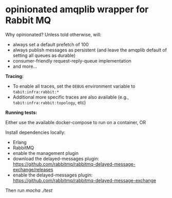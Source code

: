 # opinionated amqplib wrapper for Rabbit MQ

Why opinionated? Unless told otherwise, will:
* always set a default prefetch of 100
* always publish messages as persistent (and leave the amqplib default of setting all queues as durable)
* consumer-friendly request-reply-queue implementation
* and more...

**Tracing:**
* To enable all traces, set the `DEBUG` environment variable to `tabit:infra:rabbit:*`
* Additional more specific traces are also available (e.g., `tabit:infra:rabbit:topology`, etc)

**Running tests:**

  Either use the available docker-compose to run on a container, OR

  Install dependencies locally:
  * Erlang
  * RabbitMQ
  * enable the management plugin
  * download the delayed-messages plugin: https://github.com/rabbitmq/rabbitmq-delayed-message-exchange/releases
  * enable the delayed-messages plugin: https://github.com/rabbitmq/rabbitmq-delayed-message-exchange
  
Then run _mocha ./test_